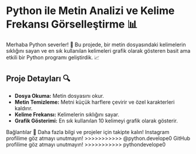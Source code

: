 # Python ile Metin Analizi ve Kelime Frekansı Görselleştirme 📊

Merhaba Python severler! 👋 Bu projede, bir metin dosyasındaki kelimelerin sıklığını sayan ve en sık kullanılan kelimeleri grafik olarak gösteren basit ama etkili bir Python programı geliştirdik. 📈

## Proje Detayları 🔍

- **Dosya Okuma:** Metin dosyasını okur.
- **Metin Temizleme:** Metni küçük harflere çevirir ve özel karakterleri kaldırır.
- **Kelime Frekansı:** Kelimelerin sıklığını sayar.
- **Grafik Gösterimi:** En sık kullanılan 10 kelimeyi grafik olarak gösterir.

Bağlantılar 🔗
Daha fazla bilgi ve projeler için takipte kalın!
Instagram profilime göz atmayı unutmayın!  >>>>>>>>>>> @python.develope0
GitHub profilime göz atmayı unutmayın!  >>>>>>>>>>> pythondevelope0
